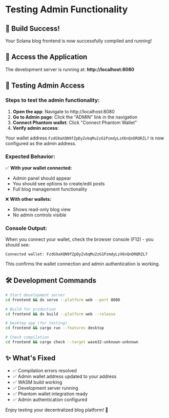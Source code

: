 # Testing Admin Functionality

## 🎉 Build Success!

Your Solana blog frontend is now successfully compiled and running!

## 🔗 Access the Application

The development server is running at: **http://localhost:8080**

## 🧪 Testing Admin Access

### Steps to test the admin functionality:

1. **Open the app**: Navigate to http://localhost:8080
2. **Go to Admin page**: Click the "ADMIN" link in the navigation
3. **Connect Phantom wallet**: Click "Connect Phantom Wallet"
4. **Verify admin access**: 

Your wallet address `FzdG9aXQN9fZpDyZvbqMu2zG1PzmdyLzX6nQnDRQRZL7` is now configured as the admin address.

### Expected Behavior:

✅ **With your wallet connected:**
- Admin panel should appear
- You should see options to create/edit posts
- Full blog management functionality

❌ **With other wallets:**
- Shows read-only blog view
- No admin controls visible

### Console Output:

When you connect your wallet, check the browser console (F12) - you should see:
```
Connected wallet: FzdG9aXQN9fZpDyZvbqMu2zG1PzmdyLzX6nQnDRQRZL7
```

This confirms the wallet connection and admin authentication is working.

## 🛠️ Development Commands

```bash
# Start development server
cd frontend && dx serve --platform web --port 8080

# Build for production
cd frontend && dx build --platform web --release

# Desktop app (for testing)
cd frontend && cargo run --features desktop

# Check compilation
cd frontend && cargo check --target wasm32-unknown-unknown
```

## ✨ What's Fixed

- ✅ Compilation errors resolved
- ✅ Admin wallet address updated to your address
- ✅ WASM build working
- ✅ Development server running
- ✅ Phantom wallet integration ready
- ✅ Admin authentication configured

Enjoy testing your decentralized blog platform! 🚀 